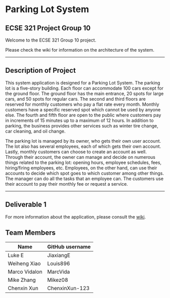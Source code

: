 # Parking Lot System
## ECSE 321 Project Group 10

Welcome to the ECSE 321 Group 10 project.

Please check the wiki for information on the architecture of the system.

***

## Description of Project

This system application is designed for a Parking Lot System.
The parking lot is a five-story building. Each floor can accommodate 100 cars except for the ground floor. The ground floor has the main entrance, 20 spots for large cars, and 50 spots for regular cars. The second and third floors are reserved for monthly customers who pay a flat rate every month. Monthly customers have a specific reserved spot which cannot be used by anyone else. The fourth and fifth floor are open to the public where customers pay in increments of 15 minutes up to a maximum of 12 hours. In addition to parking, the business provides other services such as winter tire change, car cleaning, and oil change.

The parking lot is managed by its owner, who gets their own user account. The lot also has several employees, each of which gets their own account. Lastly, monthly customers can choose to create an account as well. Through their account, the owner can manage and decide on numerous things related to the parking lot: opening hours, employee schedules, fees, hiring/firing employees, etc. Employees, on the other hand, can use their accounts to decide which spot goes to which customer among other things. The manager can do all the tasks that an employee can. The customers use their account to pay their monthly fee or request a service.


***

## Deliverable 1

For more information about the application, please consult the [wiki](https://github.com/McGill-ECSE321-W23/project-group-10/wiki).

## Team Members

| Name           | GitHub username |
|----------------|-----------------|
| Luke E         | JiaxiangE       |
| Weiheng Xiao   | Louis896        |
| Marco Vidalon  | MarcVida        |
| Mike Zhang     | Mikez08         |
| Chenxin Xun    | ChenxinXun-123  |
